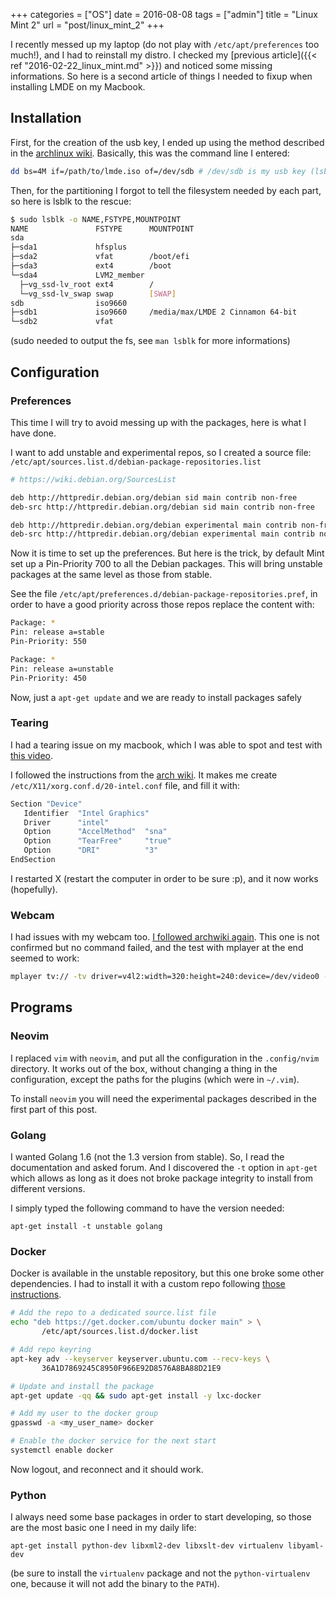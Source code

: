 +++
categories = ["OS"]
date = 2016-08-08
tags = ["admin"]
title = "Linux Mint 2"
url = "post/linux_mint_2"
+++

I recently messed up my laptop (do not play with `/etc/apt/preferences` too much!),
and I had to reinstall my distro. I checked my [previous article]({{< ref "2016-02-22_linux_mint.md" >}})
and noticed some missing informations. So here is a second article of things
I needed to fixup when installing LMDE on my Macbook.
<!--more-->

## Installation

First, for the creation of the usb key, I ended up using the method described
in the [archlinux wiki](https://wiki.archlinux.org/index.php/USB_flash_installation_media#In_GNU.2FLinux). Basically, this was the command line I entered:

```bash
dd bs=4M if=/path/to/lmde.iso of=/dev/sdb # /dev/sdb is my usb key (lsblk FTW)
```

Then, for the partitioning I forgot to tell the filesystem needed by each part,
so here is lsblk to the rescue:

```bash
$ sudo lsblk -o NAME,FSTYPE,MOUNTPOINT
NAME               FSTYPE      MOUNTPOINT
sda
├─sda1             hfsplus
├─sda2             vfat        /boot/efi
├─sda3             ext4        /boot
└─sda4             LVM2_member
  ├─vg_ssd-lv_root ext4        /
  └─vg_ssd-lv_swap swap        [SWAP]
sdb                iso9660
├─sdb1             iso9660     /media/max/LMDE 2 Cinnamon 64-bit
└─sdb2             vfat
```

(sudo needed to output the fs, see `man lsblk` for more informations)

## Configuration

### Preferences

This time I will try to avoid messing up with the packages, here is what I have
done.

I want to add unstable and experimental repos, so I created a source file:
`/etc/apt/sources.list.d/debian-package-repositories.list`

```bash
# https://wiki.debian.org/SourcesList

deb http://httpredir.debian.org/debian sid main contrib non-free
deb-src http://httpredir.debian.org/debian sid main contrib non-free

deb http://httpredir.debian.org/debian experimental main contrib non-free
deb-src http://httpredir.debian.org/debian experimental main contrib non-free
```

Now it is time to set up the preferences. But here is the trick, by default
Mint set up a Pin-Priority 700 to all the Debian packages.
This will bring unstable packages at the same level as those from stable.

See the file `/etc/apt/preferences.d/debian-package-repositories.pref`, in
order to have a good priority across those repos replace the content with:

```bash
Package: *
Pin: release a=stable
Pin-Priority: 550

Package: *
Pin: release a=unstable
Pin-Priority: 450
```

Now, just a `apt-get update` and we are ready to install packages safely

### Tearing

I had a tearing issue on my macbook, which I was able to spot and test with
[this video](https://www.youtube.com/watch?v=ceX18O9pvLs).

I followed the instructions from the [arch wiki](https://wiki.archlinux.org/index.php/intel_graphics#Tear-free_video). It makes me create `/etc/X11/xorg.conf.d/20-intel.conf` file, and
fill it with:

```bash
Section "Device"
   Identifier  "Intel Graphics"
   Driver      "intel"
   Option      "AccelMethod"  "sna"
   Option      "TearFree"     "true"
   Option      "DRI"          "3"
EndSection
```

I restarted X (restart the computer in order to be sure :p), and it now works
(hopefully).

### Webcam

I had issues with my webcam too. [I followed archwiki again](
https://wiki.archlinux.org/index.php/MacBook#Webcam). This one is not
confirmed but no command failed, and the test with mplayer at the end seemed
to work:

```bash
mplayer tv:// -tv driver=v4l2:width=320:height=240:device=/dev/video0 -fps 30
```


## Programs

### Neovim

I replaced `vim` with `neovim`, and put all the configuration in the
`.config/nvim` directory. It works out of the box, without changing a thing in
the configuration, except the paths for the plugins (which were in `~/.vim`).

To install `neovim` you will need the experimental packages described in
the first part of this post.

### Golang

I wanted Golang 1.6 (not the 1.3 version from stable). So, I read the
documentation and asked forum. And I discovered the `-t` option in `apt-get`
which allows as long as it does not broke package integrity to install
from different versions.

I simply typed the following command to have the version needed:

`apt-get install -t unstable golang`

### Docker

Docker is available in the unstable repository, but this one broke some other
dependencies. I had to install it with a custom repo following
[those instructions](https://gist.github.com/bhgraham/ed9f8242dc610b1f38e5).

```bash
# Add the repo to a dedicated source.list file
echo "deb https://get.docker.com/ubuntu docker main" > \
       /etc/apt/sources.list.d/docker.list

# Add repo keyring
apt-key adv --keyserver keyserver.ubuntu.com --recv-keys \
       36A1D7869245C8950F966E92D8576A8BA88D21E9

# Update and install the package
apt-get update -qq && sudo apt-get install -y lxc-docker

# Add my user to the docker group
gpasswd -a <my_user_name> docker

# Enable the docker service for the next start
systemctl enable docker
```

Now logout, and reconnect and it should work.

### Python

I always need some base packages in order to start developing, so those are
the most basic one I need in my daily life:

`apt-get install python-dev libxml2-dev libxslt-dev virtualenv libyaml-dev`

(be sure to install the `virtualenv` package and not the `python-virtualenv` one,
because it will not add the binary to the `PATH`).

